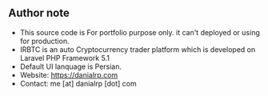 ## Author note

- This source code is For portfolio purpose only. it can't deployed or using for production.
- IRBTC is an auto Cryptocurrency trader platform which is developed on Laravel PHP Framework 5.1
- Default UI lanquage is Persian.
- Website: https://danialrp.com
- Contact: me [at] danialrp [dot] com
